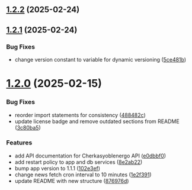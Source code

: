 ## [1.2.2](https://github.com/Sigmanor/cherkasyoblenergo-api/compare/v1.2.1...v1.2.2) (2025-02-24)

## [1.2.1](https://github.com/Sigmanor/cherkasyoblenergo-api/compare/v1.2.0...v1.2.1) (2025-02-24)


### Bug Fixes

* change version constant to variable for dynamic versioning ([5ce481b](https://github.com/Sigmanor/cherkasyoblenergo-api/commit/5ce481b17b495b5f207c8ca1a786c685c3fe7df6))

# [1.2.0](https://github.com/Sigmanor/cherkasyoblenergo-api/compare/v1.1.0...v1.2.0) (2025-02-15)


### Bug Fixes

* reorder import statements for consistency ([488482c](https://github.com/Sigmanor/cherkasyoblenergo-api/commit/488482c2afbc5f0c51cc0af16c6c59c5b6ed8df4))
* update license badge and remove outdated sections from README ([3c80ba5](https://github.com/Sigmanor/cherkasyoblenergo-api/commit/3c80ba5008cb81dbd211085a4ff547b46f379d54))


### Features

* add API documentation for Cherkasyoblenergo API ([e0dbbf0](https://github.com/Sigmanor/cherkasyoblenergo-api/commit/e0dbbf0d0b16a8642a819cc1e39f54e278758ada))
* add restart policy to app and db services ([8e2ab22](https://github.com/Sigmanor/cherkasyoblenergo-api/commit/8e2ab221b768391346c72df8fadfd0525fe13e35))
* bump app version to 1.1.1 ([102e3ef](https://github.com/Sigmanor/cherkasyoblenergo-api/commit/102e3ef0e4cd87b4e6ee3f8c0f33d6585bda4ecd))
* change news fetch cron interval to 10 minutes ([1e2f391](https://github.com/Sigmanor/cherkasyoblenergo-api/commit/1e2f391bbf454e25913808fdebcae8b316f97c15))
* update README with new structure ([876976d](https://github.com/Sigmanor/cherkasyoblenergo-api/commit/876976da33cb14940ffa0a72459d4522d7f35a76))
